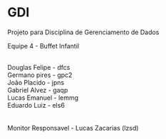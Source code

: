 # GDI
Projeto para Disciplina de Gerenciamento de Dados

Equipe 4 - Buffet Infantil <br><br>

Douglas Felipe - dfcs<br>
Germano pires - gpc2<br>
João Placido - jpns<br>
Gabriel Alvez - gaqp<br>
Lucas Emanuel - lemmg<br>
Eduardo Luiz - els6<br>
<br><br>
Monitor Responsavel - Lucas Zacarias (lzsd)
